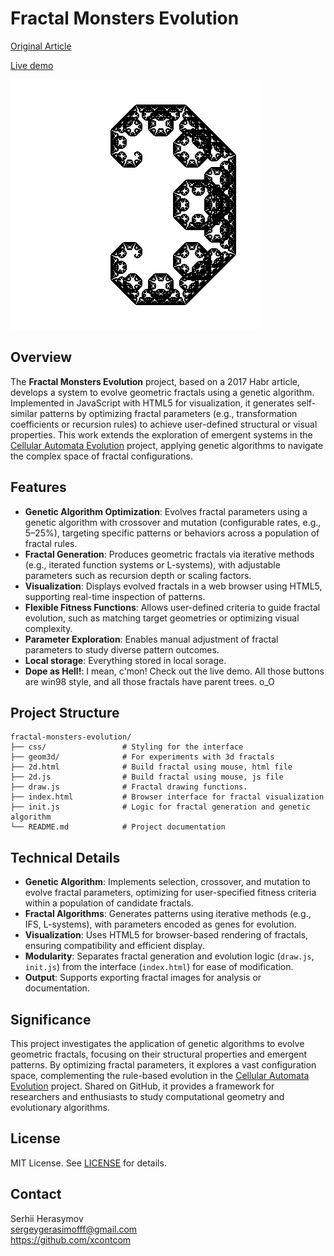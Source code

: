 # Fractal Monsters Evolution

[Original Article](https://habr.com/ru/articles/328568/) 

[Live demo](https://fractal.xcont.com/)

![Demo](screenshots/demo.gif)

## Overview
The **Fractal Monsters Evolution** project, based on a 2017 Habr article, develops a system to evolve geometric fractals using a genetic algorithm. Implemented in JavaScript with HTML5 for visualization, it generates self-similar patterns by optimizing fractal parameters (e.g., transformation coefficients or recursion rules) to achieve user-defined structural or visual properties. This work extends the exploration of emergent systems in the [Cellular Automata Evolution](https://github.com/xcontcom/cellular-automata-evolution) project, applying genetic algorithms to navigate the complex space of fractal configurations.

## Features
- **Genetic Algorithm Optimization**: Evolves fractal parameters using a genetic algorithm with crossover and mutation (configurable rates, e.g., 5–25%), targeting specific patterns or behaviors across a population of fractal rules.
- **Fractal Generation**: Produces geometric fractals via iterative methods (e.g., iterated function systems or L-systems), with adjustable parameters such as recursion depth or scaling factors.
- **Visualization**: Displays evolved fractals in a web browser using HTML5, supporting real-time inspection of patterns.
- **Flexible Fitness Functions**: Allows user-defined criteria to guide fractal evolution, such as matching target geometries or optimizing visual complexity.
- **Parameter Exploration**: Enables manual adjustment of fractal parameters to study diverse pattern outcomes.
- **Local storage**: Everything stored in local sorage.
- **Dope as Hell!**: I mean, c'mon! Check out the live demo. All those buttons are win98 style, and all those fractals have parent trees. o_O

## Project Structure
```
fractal-monsters-evolution/
├── css/                 # Styling for the interface
├── geom3d/              # For experiments with 3d fractals
├── 2d.html              # Build fractal using mouse, html file
├── 2d.js                # Build fractal using mouse, js file
├── draw.js              # Fractal drawing functions.
├── index.html           # Browser interface for fractal visualization
├── init.js              # Logic for fractal generation and genetic algorithm
└── README.md            # Project documentation
```

## Technical Details
- **Genetic Algorithm**: Implements selection, crossover, and mutation to evolve fractal parameters, optimizing for user-specified fitness criteria within a population of candidate fractals.
- **Fractal Algorithms**: Generates patterns using iterative methods (e.g., IFS, L-systems), with parameters encoded as genes for evolution.
- **Visualization**: Uses HTML5 for browser-based rendering of fractals, ensuring compatibility and efficient display.
- **Modularity**: Separates fractal generation and evolution logic (`draw.js`, `init.js`) from the interface (`index.html`) for ease of modification.
- **Output**: Supports exporting fractal images for analysis or documentation.

## Significance
This project investigates the application of genetic algorithms to evolve geometric fractals, focusing on their structural properties and emergent patterns. By optimizing fractal parameters, it explores a vast configuration space, complementing the rule-based evolution in the [Cellular Automata Evolution](https://github.com/xcontcom/cellular-automata-evolution) project. Shared on GitHub, it provides a framework for researchers and enthusiasts to study computational geometry and evolutionary algorithms.

## License
MIT License. See [LICENSE](LICENSE) for details.

## Contact
Serhii Herasymov  
sergeygerasimofff@gmail.com  
https://github.com/xcontcom
